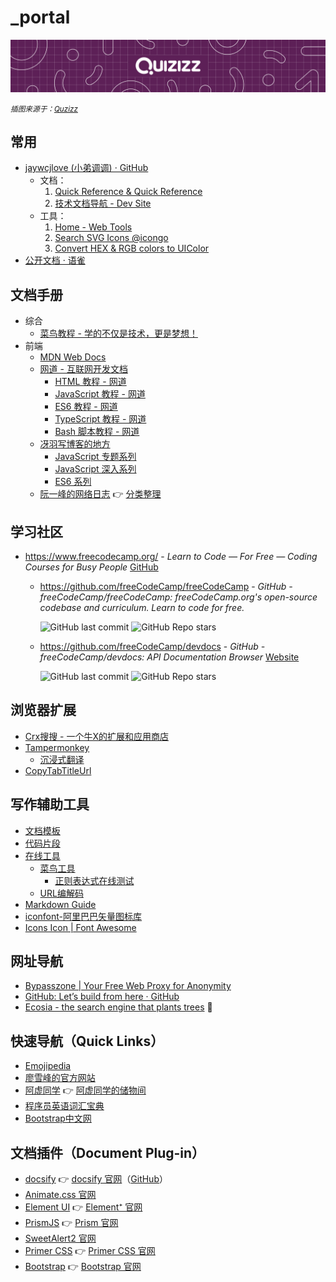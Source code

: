 # _portal

![](../_media/725a2733193942518c254a7eb15e61feeb01fde0e2b051a9168e9c080263d2c6.jpg)

<small>*插图来源于：[Quzizz](https://quizizz.com/?lng=zh-CN)*</small>

常用
---

- [jaywcjlove (小弟调调\) · GitHub](https://github.com/jaywcjlove)
    - 文档：
        1. [Quick Reference & Quick Reference](https://wangchujiang.com/reference/)
        2. [技术文档导航 - Dev Site](https://wangchujiang.com/dev-site/)
    - 工具：
        1. [Home - Web Tools](https://wangchujiang.com/tools/)
        2. [Search SVG Icons @icongo](https://icongo.github.io/)
        3. [Convert HEX & RGB colors to UIColor](https://uiwjs.github.io/ui-color/)
- [公开文档 · 语雀](https://www.yuque.com/markyun/doc)

文档手册
---

- 综合
    - [菜鸟教程 - 学的不仅是技术，更是梦想！](https://www.runoob.com/)
- 前端
    - [MDN Web Docs](https://developer.mozilla.org/zh-CN/)
    - [网道 - 互联网开发文档](https://wangdoc.com/)
      - [HTML 教程 - 网道](https://wangdoc.com/html/)
      - [JavaScript 教程 - 网道](https://wangdoc.com/javascript/)
      - [ES6 教程 - 网道](https://wangdoc.com/es6/)
      - [TypeScript 教程 - 网道](https://wangdoc.com/typescript/)
      - [Bash 脚本教程 - 网道](https://wangdoc.com/bash/)
    - [冴羽写博客的地方](https://github.com/mqyqingfeng/Blog)
      - [JavaScript 专题系列](https://github.com/mqyqingfeng/Blog#专题系列)
      - [JavaScript 深入系列](https://github.com/mqyqingfeng/Blog#深入系列)
      - [ES6 系列](https://github.com/mqyqingfeng/Blog#es6-%E7%B3%BB%E5%88%97)
    - [阮一峰的网络日志](http://www.ruanyifeng.com/blog/) 👉 [分类整理](home/book.md#阮一峰的网络日志)

学习社区
---

- https://www.freecodecamp.org/ - *Learn to Code — For Free — Coding Courses for Busy People* [GitHub](https://github.com/freeCodeCamp)

    - https://github.com/freeCodeCamp/freeCodeCamp - *GitHub - freeCodeCamp/freeCodeCamp: freeCodeCamp.org's open-source codebase and curriculum. Learn to code for free.*
    
        ![GitHub last commit](https://badgen.net/github/last-commit/freeCodeCamp/freeCodeCamp?icon=github&color=blue)
        ![GitHub Repo stars](https://img.shields.io/github/stars/freeCodeCamp/freeCodeCamp?style=social)

    - https://github.com/freeCodeCamp/devdocs - *GitHub - freeCodeCamp/devdocs: API Documentation Browser* [Website](https://devdocs.io/)

      ![GitHub last commit](https://badgen.net/github/last-commit/freeCodeCamp/devdocs?icon=github&color=blue)
      ![GitHub Repo stars](https://img.shields.io/github/stars/freeCodeCamp/devdocs?style=social)

浏览器扩展
---

- [Crx搜搜 - 一个牛X的扩展和应用商店](https://www.crxsoso.com/)
- [Tampermonkey](os/tools/tampermonkey.md)
    - [沉浸式翻译](https://download.immersivetranslate.com/immersive-translate.user.js)
- [CopyTabTitleUrl](os/tools/browser-extensions.md#copy-tab-title-url)

写作辅助工具
---

- [文档模板](home/document-template.md)
- [代码片段](snippets/README.md)
- [在线工具](os/tools/web-app.md)
  - [菜鸟工具](https://c.runoob.com/)
    - [正则表达式在线测试](https://c.runoob.com/front-end/854/)
  - [URL编解码](https://tool.browser.qq.com/urlencode.html)
- [Markdown Guide](https://www.markdownguide.org/)
- [iconfont-阿里巴巴矢量图标库](https://www.iconfont.cn/)
- [Icons Icon | Font Awesome](https://fontawesome.com/v6/icons/)

网址导航
---

- [Bypasszone | Your Free Web Proxy for Anonymity](https://bypasszone.net/)
- [GitHub: Let’s build from here · GitHub](https://github.com/)
- [Ecosia - the search engine that plants trees](https://www.ecosia.org/) 🚫

快速导航（Quick Links）
---

- [Emojipedia](https://emojipedia.org/)
- [廖雪峰的官方网站](https://www.liaoxuefeng.com/)
- [阿虚同学](os/tools/search.md#阿虚同学) 👉 [阿虚同学的储物间](https://axutongxue.com/)
- [程序员英语词汇宝典](https://learn-english.dev/)
- [Bootstrap中文网](https://www.bootcss.com/)

文档插件（Document Plug-in）
---

- [docsify](os/tools/docsify.md) 👉 [docsify 官网](https://docsify.js.org/#/)（[GitHub](https://github.com/docsifyjs/docsify/)）
- [Animate.css 官网](https://animate.style/)
- [Element UI](framework/README.md#Element-UI-🔥) 👉 [Element⁺ 官网](https://element-plus.gitee.io/zh-CN/)
- [PrismJS](framework/javascript-plugins.md#prismjs) 👉 [Prism 官网](https://prismjs.com/index.html)
- [SweetAlert2 官网](https://sweetalert2.github.io/)
- [Primer CSS](framework/README.md#primer-css-🔥) 👉 [Primer CSS 官网](https://primer.style/design/)
- [Bootstrap](framework/README.md#bootstrap-🔥) 👉 [Bootstrap 官网](https://getbootstrap.com/)
